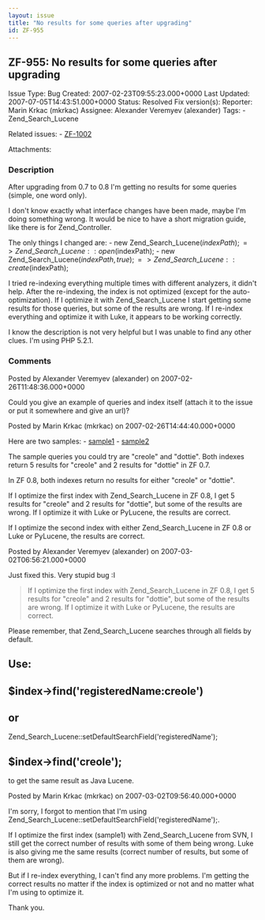 ```yaml
---
layout: issue
title: "No results for some queries after upgrading"
id: ZF-955
---
```


ZF-955: No results for some queries after upgrading
---------------------------------------------------

 Issue Type: Bug Created: 2007-02-23T09:55:23.000+0000 Last Updated: 2007-07-05T14:43:51.000+0000 Status: Resolved Fix version(s): 
 Reporter:  Marin Krkac (mkrkac)  Assignee:  Alexander Veremyev (alexander)  Tags: - Zend\_Search\_Lucene
 
 Related issues: - [ZF-1002](/issues/browse/ZF-1002)
 
 Attachments: 
### Description

After upgrading from 0.7 to 0.8 I'm getting no results for some queries (simple, one word only).

I don't know exactly what interface changes have been made, maybe I'm doing something wrong. It would be nice to have a short migration guide, like there is for Zend\_Controller.

The only things I changed are: - new Zend\_Search\_Lucene($indexPath); => Zend\_Search\_Lucene::open($indexPath); - new Zend\_Search\_Lucene($indexPath, true); => Zend\_Search\_Lucene::create($indexPath);

I tried re-indexing everything multiple times with different analyzers, it didn't help. After the re-indexing, the index is not optimized (except for the auto-optimization). If I optimize it with Zend\_Search\_Lucene I start getting some results for those queries, but some of the results are wrong. If I re-index everything and optimize it with Luke, it appears to be working correctly.

I know the description is not very helpful but I was unable to find any other clues. I'm using PHP 5.2.1.

 

 

### Comments

Posted by Alexander Veremyev (alexander) on 2007-02-26T11:48:36.000+0000

Could you give an example of queries and index itself (attach it to the issue or put it somewhere and give an url)?

 

 

Posted by Marin Krkac (mkrkac) on 2007-02-26T14:44:40.000+0000

Here are two samples: - [sample1](http://www.woofiles.com/dl-221-hqBNonbM-sample1searchindex.tar.bz2) - [sample2](http://www.woofiles.com/dl-220-5HmK115I-sample2searchindex.tar.bz2)

The sample queries you could try are "creole" and "dottie". Both indexes return 5 results for "creole" and 2 results for "dottie" in ZF 0.7.

In ZF 0.8, both indexes return no results for either "creole" or "dottie".

If I optimize the first index with Zend\_Search\_Lucene in ZF 0.8, I get 5 results for "creole" and 2 results for "dottie", but some of the results are wrong. If I optimize it with Luke or PyLucene, the results are correct.

If I optimize the second index with either Zend\_Search\_Lucene in ZF 0.8 or Luke or PyLucene, the results are correct.

 

 

Posted by Alexander Veremyev (alexander) on 2007-03-02T06:56:21.000+0000

Just fixed this. Very stupid bug :I

> If I optimize the first index with Zend\_Search\_Lucene in ZF 0.8, I get 5 results for "creole" and 2 results for "dottie", but some of the results are wrong. If I optimize it with Luke or PyLucene, the results are correct.

Please remember, that Zend\_Search\_Lucene searches through all fields by default.

Use:
----

$index->find('registeredName:creole')
-------------------------------------

or
--

Zend\_Search\_Lucene::setDefaultSearchField('registeredName');

$index->find('creole');
-----------------------

to get the same result as Java Lucene.

 

 

Posted by Marin Krkac (mkrkac) on 2007-03-02T09:56:40.000+0000

I'm sorry, I forgot to mention that I'm using Zend\_Search\_Lucene::setDefaultSearchField('registeredName');.

If I optimize the first index (sample1) with Zend\_Search\_Lucene from SVN, I still get the correct number of results with some of them being wrong. Luke is also giving me the same results (correct number of results, but some of them are wrong).

But if I re-index everything, I can't find any more problems. I'm getting the correct results no matter if the index is optimized or not and no matter what I'm using to optimize it.

Thank you.

 

 